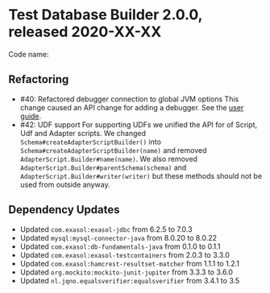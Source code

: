 # Test Database Builder 2.0.0, released 2020-XX-XX

Code name: 

## Refactoring

* #40: Refactored debugger connection to global JVM options
   This change caused an API change for adding a debugger. 
   See the [user guide](../user_guide/user_guide.md). 
* #42: UDF support
    For supporting UDFs we unified the API for of Script, Udf and Adapter scripts.
    We changed `Schema#createAdapterScriptBuilder()` into `Schema#createAdapterScriptBuilder(name)`
    and removed `AdapterScript.Builder#name(name)`.
    We also removed `AdapterScript.Builder#parentSchema(schema)` and `AdapterScript.Builder#writer(writer)` but these methods should not be used from outside anyway.  
    
## Dependency Updates

* Updated `com.exasol:exasol-jdbc` from 6.2.5 to 7.0.3
* Updated `mysql:mysql-connector-java` from 8.0.20 to 8.0.22
* Updated `com.exasol:db-fundamentals-java` from 0.1.0 to 0.1.1
* Updated `com.exasol:exasol-testcontainers` from 2.0.3 to 3.3.0
* Updated `com.exasol:hamcrest-resultset-matcher` from 1.1.1 to 1.2.1
* Updated `org.mockito:mockito-junit-jupiter` from 3.3.3 to 3.6.0
* Updated `nl.jqno.equalsverifier:equalsverifier` from 3.4.1 to 3.5
